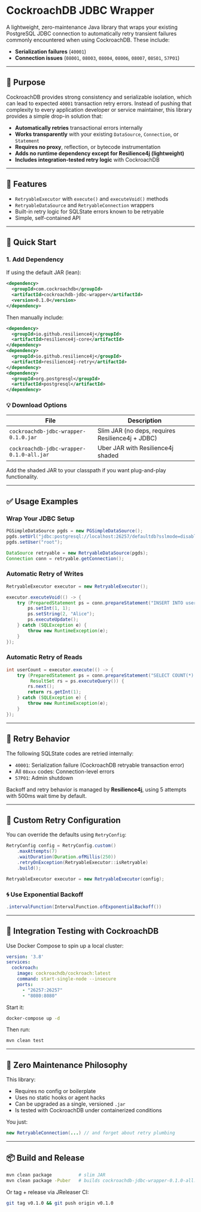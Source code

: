 # CockroachDB JDBC Wrapper

A lightweight, zero-maintenance Java library that wraps your existing PostgreSQL JDBC connection to automatically retry transient failures commonly encountered when using CockroachDB. These include:

- **Serialization failures** (`40001`)
- **Connection issues** (`08001`, `08003`, `08004`, `08006`, `08007`, `08S01`, `57P01`)

---

## 🎯 Purpose

CockroachDB provides strong consistency and serializable isolation, which can lead to expected `40001` transaction retry errors. Instead of pushing that complexity to every application developer or service maintainer, this library provides a simple drop-in solution that:

- **Automatically retries** transactional errors internally
- **Works transparently** with your existing `DataSource`, `Connection`, or `Statement`
- **Requires no proxy**, reflection, or bytecode instrumentation
- **Adds no runtime dependency except for Resilience4j (lightweight)**
- **Includes integration-tested retry logic** with CockroachDB

---

## 🧰 Features

- `RetryableExecutor` with `execute()` and `executeVoid()` methods
- `RetryableDataSource` and `RetryableConnection` wrappers
- Built-in retry logic for SQLState errors known to be retryable
- Simple, self-contained API

---

## 🚀 Quick Start

### 1. Add Dependency

If using the default JAR (lean):

```xml
<dependency>
  <groupId>com.cockroachdb</groupId>
  <artifactId>cockroachdb-jdbc-wrapper</artifactId>
  <version>0.1.0</version>
</dependency>
```

Then manually include:

```xml
<dependency>
  <groupId>io.github.resilience4j</groupId>
  <artifactId>resilience4j-core</artifactId>
</dependency>
<dependency>
  <groupId>io.github.resilience4j</groupId>
  <artifactId>resilience4j-retry</artifactId>
</dependency>
<dependency>
  <groupId>org.postgresql</groupId>
  <artifactId>postgresql</artifactId>
</dependency>
```

### 💡 Download Options

| File                                     | Description                                      |
|------------------------------------------|--------------------------------------------------|
| `cockroachdb-jdbc-wrapper-0.1.0.jar`     | Slim JAR (no deps, requires Resilience4j + JDBC) |
| `cockroachdb-jdbc-wrapper-0.1.0-all.jar` | Uber JAR with Resilience4j shaded                |

Add the shaded JAR to your classpath if you want plug-and-play functionality.

---

## ✅ Usage Examples

### Wrap Your JDBC Setup

```java
PGSimpleDataSource pgds = new PGSimpleDataSource();
pgds.setUrl("jdbc:postgresql://localhost:26257/defaultdb?sslmode=disable");
pgds.setUser("root");

DataSource retryable = new RetryableDataSource(pgds);
Connection conn = retryable.getConnection();
```

### Automatic Retry of Writes

```java
RetryableExecutor executor = new RetryableExecutor();

executor.executeVoid(() -> {
    try (PreparedStatement ps = conn.prepareStatement("INSERT INTO users (id, name) VALUES (?, ?)")) {
        ps.setInt(1, 1);
        ps.setString(2, "Alice");
        ps.executeUpdate();
    } catch (SQLException e) {
        throw new RuntimeException(e);
    }
});
```

### Automatic Retry of Reads

```java
int userCount = executor.execute(() -> {
    try (PreparedStatement ps = conn.prepareStatement("SELECT COUNT(*) FROM users");
         ResultSet rs = ps.executeQuery()) {
        rs.next();
        return rs.getInt(1);
    } catch (SQLException e) {
        throw new RuntimeException(e);
    }
});
```

---

## 🔁 Retry Behavior

The following SQLState codes are retried internally:

- `40001`: Serialization failure (CockroachDB retryable transaction error)
- All `08xxx` codes: Connection-level errors
- `57P01`: Admin shutdown

Backoff and retry behavior is managed by **Resilience4j**, using 5 attempts with 500ms wait time by default.

---

## 🔧 Custom Retry Configuration

You can override the defaults using `RetryConfig`:

```java
RetryConfig config = RetryConfig.custom()
    .maxAttempts(7)
    .waitDuration(Duration.ofMillis(250))
    .retryOnException(RetryableExecutor::isRetryable)
    .build();

RetryableExecutor executor = new RetryableExecutor(config);
```

### 🌀 Use Exponential Backoff

```java
.intervalFunction(IntervalFunction.ofExponentialBackoff())
```

---

## 🧪 Integration Testing with CockroachDB

Use Docker Compose to spin up a local cluster:

```yaml
version: '3.8'
services:
  cockroach:
    image: cockroachdb/cockroach:latest
    command: start-single-node --insecure
    ports:
      - "26257:26257"
      - "8080:8080"
```

Start it:
```bash
docker-compose up -d
```

Then run:
```bash
mvn clean test
```

---

## 🧼 Zero Maintenance Philosophy

This library:

- Requires no config or boilerplate
- Uses no static hooks or agent hacks
- Can be upgraded as a single, versioned `.jar`
- Is tested with CockroachDB under containerized conditions

You just:
```java
new RetryableConnection(...) // and forget about retry plumbing
```

---

## 📦 Build and Release

```bash
mvn clean package          # slim JAR
mvn clean package -Puber   # builds cockroachdb-jdbc-wrapper-0.1.0-all.jar
```

Or tag + release via JReleaser CI:
```bash
git tag v0.1.0 && git push origin v0.1.0
```
